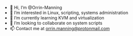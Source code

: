 - 👋 Hi, I’m @Orrin-Manning
- 👀 I’m interested in Linux, scripting, systems administration
- 🌱 I’m currently learning KVM and virtualization
- 💞️ I’m looking to collaborate on system scripts
- 📫 Contact me at orrin.manning@protonmail.com

<!---
Orrin-Manning/Orrin-Manning is a ✨ special ✨ repository because its `README.md` (this file) appears on your GitHub profile.
You can click the Preview link to take a look at your changes.
--->
